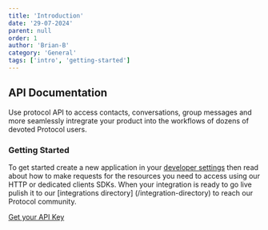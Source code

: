 ```yaml
---
title: 'Introduction'
date: '29-07-2024'
parent: null
order: 1
author: 'Brian-B'
category: 'General'
tags: ['intro', 'getting-started']
---
```


## API Documentation

Use protocol API to access contacts, conversations, group messages and more seamlessly intregrate your product into the workflows of dozens of devoted Protocol users.

### Getting Started

To get started create a new application in your [developer settings](/dev-setings) then read about how to make requests for the resources you need to access using our HTTP or dedicated clients SDKs. When your integration is ready to go live pulish it to our [integrations directory] (/integration-directory) to reach our Protocol community.

[Get your API Key](/get-your-api-key)
